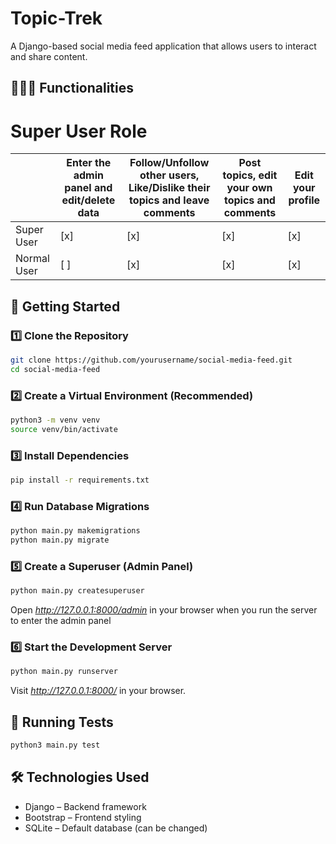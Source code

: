 # Topic-Trek

A Django-based social media feed application that allows users to interact and share content.

## 👨🏻‍💻 Functionalities
# Super User Role 
|            | Enter the admin panel and edit/delete data | Follow/Unfollow other users, Like/Dislike their topics and leave comments  | Post topics, edit your own topics and comments | Edit your profile | 
|------------|--------------------------------------------|----------------------------------------------------------------------------|------------------------------------------------|-------------------|
|Super User  |                 [x]                        |                               [x]                                          |                [x]                             |         [x]       |
|Normal User |                 [ ]                        |                               [x]                                          |                [x]                             |         [x]       |

## 🚀 Getting Started
### **1️⃣ Clone the Repository**
```sh
git clone https://github.com/yourusername/social-media-feed.git
cd social-media-feed
```

### **2️⃣ Create a Virtual Environment (Recommended)**
```sh
python3 -m venv venv
source venv/bin/activate
```

### **3️⃣ Install Dependencies**
```sh
pip install -r requirements.txt
```

### **4️⃣ Run Database Migrations**
```sh 
python main.py makemigrations
python main.py migrate 
```

### **5️⃣ Create a Superuser (Admin Panel)**
```sh
python main.py createsuperuser
```
Open *http://127.0.0.1:8000/admin* in your browser when you run the server to enter the admin panel

### **6️⃣ Start the Development Server**
```sh
python main.py runserver
```
Visit *http://127.0.0.1:8000/* in your browser.

## 🧪 Running Tests
```sh
python3 main.py test
```

## 🛠 Technologies Used
* Django – Backend framework
* Bootstrap – Frontend styling
* SQLite – Default database (can be changed)